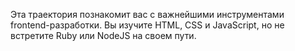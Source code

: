 Эта траектория познакомит вас с важнейшими инструментами frontend-разработки. Вы изучите HTML, CSS и JavaScript, но не встретите Ruby или NodeJS на своем пути.
